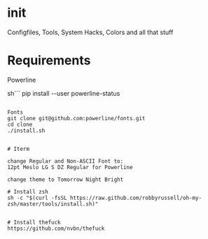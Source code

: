 init
====

Configfiles, Tools, System Hacks, Colors and all that stuff


# Requirements
Powerline

sh```
pip install --user powerline-status
```

Fonts
git clone git@github.com:powerline/fonts.git
cd clone
./install.sh


# Iterm

change Regular and Non-ASCII Font to:
12pt Meslo LG S DZ Regular for Powerline

change theme to Tomorrow Night Bright

# Install zsh
sh -c "$(curl -fsSL https://raw.github.com/robbyrussell/oh-my-zsh/master/tools/install.sh)"


# Install thefuck
https://github.com/nvbn/thefuck

